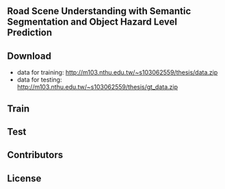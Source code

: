 ## Road Scene Understanding with Semantic Segmentation and Object Hazard Level Prediction


## Download

* data for training: http://m103.nthu.edu.tw/~s103062559/thesis/data.zip
* data for testing: http://m103.nthu.edu.tw/~s103062559/thesis/gt_data.zip

## Train

## Test


## Contributors


## License



